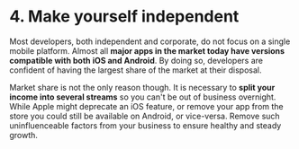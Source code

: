 # 4. Make yourself independent

Most developers, both independent and corporate, do not focus on a single mobile platform. Almost all **major apps in the market today have versions compatible with both iOS and Android**. By doing so, developers are confident of having the largest share of the market at their disposal.

Market share is not the only reason though. It is necessary to **split your income into several streams** so you can't be out of business overnight. While Apple might deprecate an iOS feature, or remove your app from the store you could still be available on Android, or vice-versa. Remove such uninfluenceable factors from your business to ensure healthy and steady growth.
